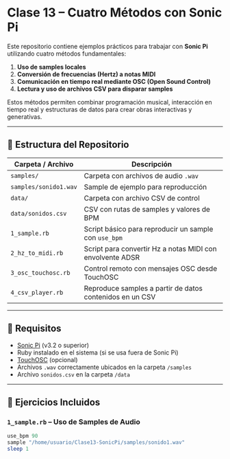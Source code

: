 # Clase 13 – Cuatro Métodos con Sonic Pi

Este repositorio contiene ejemplos prácticos para trabajar con **Sonic Pi** utilizando cuatro métodos fundamentales:

1. **Uso de samples locales**
2. **Conversión de frecuencias (Hertz) a notas MIDI**
3. **Comunicación en tiempo real mediante OSC (Open Sound Control)**
4. **Lectura y uso de archivos CSV para disparar samples**

Estos métodos permiten combinar programación musical, interacción en tiempo real y estructuras de datos para crear obras interactivas y generativas.

---

## 📁 Estructura del Repositorio

| Carpeta / Archivo         | Descripción                                               |
|---------------------------|-----------------------------------------------------------|
| `samples/`                | Carpeta con archivos de audio `.wav`                      |
| `samples/sonido1.wav`     | Sample de ejemplo para reproducción                       |
| `data/`                   | Carpeta con archivo CSV de control                        |
| `data/sonidos.csv`        | CSV con rutas de samples y valores de BPM                 |
| `1_sample.rb`             | Script básico para reproducir un sample con `use_bpm`     |
| `2_hz_to_midi.rb`         | Script para convertir Hz a notas MIDI con envolvente ADSR |
| `3_osc_touchosc.rb`       | Control remoto con mensajes OSC desde TouchOSC            |
| `4_csv_player.rb`         | Reproduce samples a partir de datos contenidos en un CSV  |

---

## 🧱 Requisitos

- [Sonic Pi](https://sonic-pi.net/) (v3.2 o superior)
- Ruby instalado en el sistema (si se usa fuera de Sonic Pi)
- [TouchOSC](https://hexler.net/touchosc) (opcional)
- Archivos `.wav` correctamente ubicados en la carpeta `/samples`
- Archivo `sonidos.csv` en la carpeta `/data`

---

## 🧪 Ejercicios Incluidos

### `1_sample.rb` – Uso de Samples de Audio

```ruby
use_bpm 90
sample "/home/usuario/Clase13-SonicPi/samples/sonido1.wav"
sleep 1
